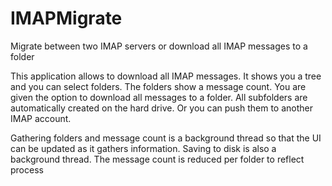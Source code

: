# IMAPMigrate
Migrate between two IMAP servers or download all IMAP messages to a folder

This application allows to download all IMAP messages.  It shows you a tree and you can select folders.  The folders show a message count.  You are given the option to download all messages to a folder.  All subfolders are automatically created on the hard drive.  Or you can push them to another IMAP account.

Gathering folders and message count is a background thread so that the UI can be updated as it gathers information. 
Saving to disk is also a background thread.  The message count is reduced per folder to reflect process





